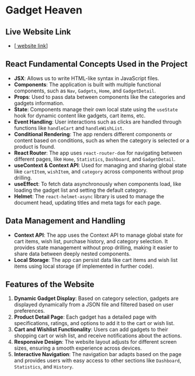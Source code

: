 
# Gadget Heaven

## Live Website Link
- [[ website link](https://ph-b10-a008.netlify.app/)]

## React Fundamental Concepts Used in the Project
- **JSX**: Allows us to write HTML-like syntax in JavaScript files.
- **Components**: The application is built with multiple functional components, such as `Nav`, `Gadgets`, `Home`, and `GadgetDetail`.
- **Props**: Used to pass data between components like the categories and gadgets information.
- **State**: Components manage their own local state using the `useState` hook for dynamic content like gadgets, cart items, etc.
- **Event Handling**: User interactions such as clicks are handled through functions like `handleCart` and `handleWishList`.
- **Conditional Rendering**: The app renders different components or content based on conditions, such as when the category is selected or a product is found.
- **React Router**: The app uses `react-router-dom` for navigating between different pages, like `Home`, `Statistics`, `Dashboard`, and `GadgetDetail`.
- **useContext & Context API**: Used for managing and sharing global state like `cartItem`, `wishItem`, and `category` across components without prop drilling.
- **useEffect**: To fetch data asynchronously when components load, like loading the gadget list and setting the default category.
- **Helmet**: The `react-helmet-async` library is used to manage the document head, updating titles and meta tags for each page.

## Data Management and Handling
- **Context API**: The app uses the Context API to manage global state for cart items, wish list, purchase history, and category selection. It provides state management without prop drilling, making it easier to share data between deeply nested components.
- **Local Storage**: The app can persist data like cart items and wish list items using local storage (if implemented in further code). 

## Features of the Website
1. **Dynamic Gadget Display**: Based on category selection, gadgets are displayed dynamically from a JSON file and filtered based on user preferences.
2. **Product Detail Page**: Each gadget has a detailed page with specifications, ratings, and options to add it to the cart or wish list.
3. **Cart and Wishlist Functionality**: Users can add gadgets to their shopping cart or wish list, and receive notifications about the actions.
4. **Responsive Design**: The website layout adjusts for different screen sizes, ensuring a smooth experience across devices.
5. **Interactive Navigation**: The navigation bar adapts based on the page and provides users with easy access to other sections like `Dashboard`, `Statistics`, and `History`.


